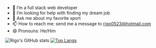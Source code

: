 

- 👯 I’m a full stack web developer 
- 🤔 I’m looking for help with finding my dream job
- 💬 Ask me about my favorite sport 
- 📫 How to reach me: send me a message to rigo0523@hotmail.com 
- 😄 Pronouns: He/Him

![Rigo's GitHub stats](https://github-readme-stats.vercel.app/api?username=rigo0523&show_icons=true&theme=radical)
[![Top Langs](https://github-readme-stats.vercel.app/api/top-langs/?rigo0523=anuraghazra&layout=compact)](https://github.com/rigo0523/github-readme-stats)
